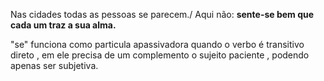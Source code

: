 Nas cidades todas as pessoas se parecem./ Aqui não: **sente-se bem que cada um traz a sua alma.**

"se" funciona como particula apassivadora quando o verbo é transitivo direto , em ele precisa de um complemento o sujeito paciente , podendo apenas ser subjetiva.


